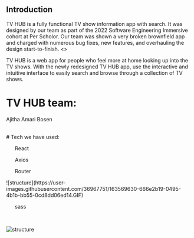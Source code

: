 ## Introduction
<p> TV HUB is a fully functional TV show information app with search. It was designed by our team as part of the 2022 Software Engineering Immersive cohort at Per Scholor. Our team was shown a very broken brownfield app and charged with numerous bug fixes, new features, and overhauling the design start-to-finish. <>

TV HUB is a web app for people who feel more at home looking up into the TV shows. With the newly redesigned TV HUB app, use the interactive and intuitive interface to easily search and browse through a collection of TV shows.

# TV HUB team:
Ajitha
Amari
Bosen

<br />
# Tech we have used: 
  <ul> React </ul>
  <ul> Axios </ul>
  <ul> Router </ul>![structure](https://user-images.githubusercontent.com/36967751/163569630-666e2b19-0495-4b1b-bb55-0cd8dd06ed14.GIF)

  <ul> sass </ul>
  
<br /> 

![structure](./images/structure.gif) 

